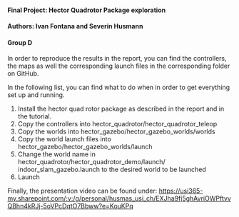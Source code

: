 
#### Final Project: Hector Quadrotor Package exploration
#### Authors: Ivan Fontana and Severin Husmann
#### Group D

In order to reproduce the results in the report, you can find 
the controllers, the maps as well the corresponding launch files
in the corresponding folder on GitHub. 

In the following list, you can find what to do when in order to get everything
set up and running. 

1. Install the hector quad rotor package as described in the report and
in the tutorial.
2. Copy the controllers into hector_quadrotor/hector_quadrotor_teleop
3. Copy the worlds into hector_gazebo/hector_gazebo_worlds/worlds
4. Copy the world launch files into hector_gazebo/hector_gazebo_worlds/launch
5. Change the world name in hector_quadrotor/hector_quadrotor_demo/launch/
indoor_slam_gazebo.launch to the desired world to be launched
6. Launch 


Finally, the presentation video can be found under: https://usi365-my.sharepoint.com/:v:/g/personal/husmas_usi_ch/EXJha9fj5ghAvriOWPftvvQBhn4kRJj-5oVPcDqtO7Bbww?e=KouKPq
